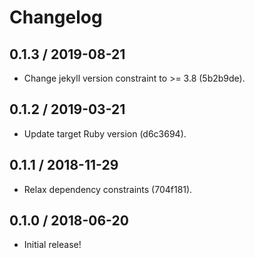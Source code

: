 # Changelog

## 0.1.3 / 2019-08-21

- Change jekyll version constraint to >= 3.8 (5b2b9de).

## 0.1.2 / 2019-03-21

- Update target Ruby version (d6c3694).

## 0.1.1 / 2018-11-29

- Relax dependency constraints (704f181).

## 0.1.0 / 2018-06-20

- Initial release!
